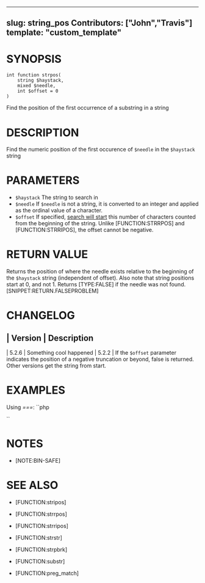----
slug: string_pos
Contributors: ["John","Travis"]
template: "custom_template"
----

# SYNOPSIS

````
int function strpos(
    string $haystack,
    mixed $needle,
    int $offset = 0
)
````


Find the position of the first occurrence of a substring in a string

# DESCRIPTION

Find the numeric position of the first occurence of `$needle` in the `$haystack` string

# PARAMETERS

- `$haystack`
  The string to search in
- `$needle`
  If `$needle` is not a string, it is converted to an integer and applied as the ordinal value of a character.
- `$offset`
  If specified, [search will start][0] this number of characters counted from the beginning of the
  string. Unlike [FUNCTION:STRRPOS] and [FUNCTION:STRRIPOS], the offset cannot be negative.

# RETURN VALUE

Returns the position of where the needle exists relative to the beginning of the `$haystack` string
(independent of offset). Also note that string positions start at 0, and not 1.
Returns [TYPE:FALSE] if the needle was not found.
[SNIPPET:RETURN.FALSEPROBLEM]

# CHANGELOG

| Version | Description
---
| 5.2.6 | Something cool happened
| 5.2.2 | If the `$offset` parameter indicates the position of a negative truncation or beyond, false is returned. Other versions get the string from start.


# EXAMPLES

Using _===_:
``php
<?php
$mystring = 'abc';
$findme   = 'a';
$pos = strpos($mystring, $findme);

// Note our use of ===.  Simply == would not work as expected
// because the position of 'a' was the 0th (first) character.
if ($pos === false) {
    echo "The string '$findme' was not found in the string '$mystring'";
} else {
    echo "The string '$findme' was found in the string '$mystring'";
    echo " and exists at position $pos";
}
?>
``


# NOTES
- [NOTE:BIN-SAFE]


# SEE ALSO
- [FUNCTION:stripos]
- [FUNCTION:strrpos]
- [FUNCTION:strripos]
- [FUNCTION:strstr]
- [FUNCTION:strpbrk]
- [FUNCTION:substr]
- [FUNCTION:preg_match]


  [0]: http://www.php.net/search

